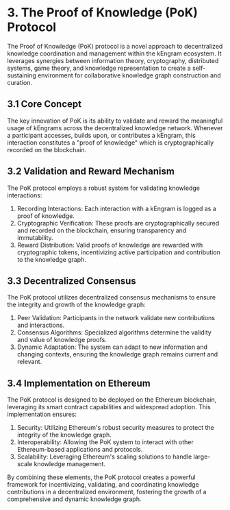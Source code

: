 # 3. The Proof of Knowledge (PoK) Protocol

The Proof of Knowledge (PoK) protocol is a novel approach to decentralized knowledge coordination and management within the kEngram ecosystem. It leverages synergies between information theory, cryptography, distributed systems, game theory, and knowledge representation to create a self-sustaining environment for collaborative knowledge graph construction and curation.

## 3.1 Core Concept

The key innovation of PoK is its ability to validate and reward the meaningful usage of kEngrams across the decentralized knowledge network. Whenever a participant accesses, builds upon, or contributes a kEngram, this interaction constitutes a "proof of knowledge" which is cryptographically recorded on the blockchain.

## 3.2 Validation and Reward Mechanism

The PoK protocol employs a robust system for validating knowledge interactions:

1. Recording Interactions: Each interaction with a kEngram is logged as a proof of knowledge.
2. Cryptographic Verification: These proofs are cryptographically secured and recorded on the blockchain, ensuring transparency and immutability.
3. Reward Distribution: Valid proofs of knowledge are rewarded with cryptographic tokens, incentivizing active participation and contribution to the knowledge graph.

## 3.3 Decentralized Consensus

The PoK protocol utilizes decentralized consensus mechanisms to ensure the integrity and growth of the knowledge graph:

1. Peer Validation: Participants in the network validate new contributions and interactions.
2. Consensus Algorithms: Specialized algorithms determine the validity and value of knowledge proofs.
3. Dynamic Adaptation: The system can adapt to new information and changing contexts, ensuring the knowledge graph remains current and relevant.

## 3.4 Implementation on Ethereum

The PoK protocol is designed to be deployed on the Ethereum blockchain, leveraging its smart contract capabilities and widespread adoption. This implementation ensures:

1. Security: Utilizing Ethereum's robust security measures to protect the integrity of the knowledge graph.
2. Interoperability: Allowing the PoK system to interact with other Ethereum-based applications and protocols.
3. Scalability: Leveraging Ethereum's scaling solutions to handle large-scale knowledge management.

By combining these elements, the PoK protocol creates a powerful framework for incentivizing, validating, and coordinating knowledge contributions in a decentralized environment, fostering the growth of a comprehensive and dynamic knowledge graph.